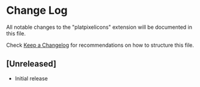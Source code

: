 # Change Log

All notable changes to the "platpixelicons" extension will be documented in this file.

Check [Keep a Changelog](http://keepachangelog.com/) for recommendations on how to structure this file.

## [Unreleased]

- Initial release